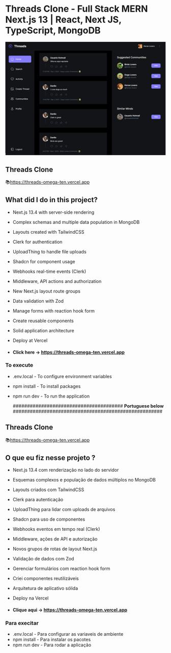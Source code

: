 # Threads Clone - Full Stack MERN Next.js 13 | React, Next JS, TypeScript, MongoDB

![preview img](/preview.png)

## Threads Clone

📚https://threads-omega-ten.vercel.app

## What did I do in this project?

- Next.js 13.4 with server-side rendering
- Complex schemas and multiple data population in MongoDB
- Layouts created with TailwindCSS
- Clerk for authentication
- UploadThing to handle file uploads
- Shadcn for component usage
- Webhooks real-time events (Clerk)
- Middleware, API actions and authorization
- New Next.js layout route groups
- Data validation with Zod
- Manage forms with reaction hook form
- Create reusable components
- Solid application architecture
- Deploy at Vercel

- #### Click here -> https://threads-omega-ten.vercel.app

### To execute

- .env.local - To configure environment variables
- npm install - To install packages
- npm run dev - To run the application

  ####################################### **Portuguese below** #####################################################

## Threads Clone

📚https://threads-omega-ten.vercel.app

## O que eu fiz nesse projeto ?

- Next.js 13.4 com renderização no lado do servidor
- Esquemas complexos e população de dados múltiplos no MongoDB
- Layouts criados com TailwindCSS
- Clerk para autenticação
- UploadThing para lidar com uploads de arquivos
- Shadcn para uso de componentes
- Webhooks eventos em tempo real (Clerk)
- Middleware, ações de API e autorização
- Novos grupos de rotas de layout Next.js
- Validação de dados com Zod
- Gerenciar formulários com reaction hook form
- Criei componentes reutilizáveis
- Arquitetura de aplicativo sólida
- Deploy na Vercel

- #### Clique aqui -> https://threads-omega-ten.vercel.app

### Para execitar

- .env.local - Para configurar as variaveis de ambiente
- npm install - Para instalar os pacotes
- npm run dev - Para rodar a aplicação
